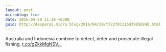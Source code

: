 ```yaml
---
layout: post
microblog: true
date: 2016-04-20 11:19 +0300
guid: http://desparoz.micro.blog/2016/04/20/t722701215939850240.html
---
```

Australia and Indonesia combine to detect, deter and prosecute illegal fishing. [t.co/gZkkMgNSV...](https://t.co/gZkkMgNSV2)
